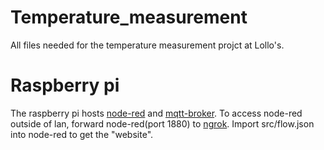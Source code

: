 # Temperature_measurement
All files needed for the temperature measurement projct at Lollo's.


# Raspberry pi
The raspberry pi hosts [node-red](https://nodered.org/docs/getting-started/raspberrypi) and [mqtt-broker](https://pimylifeup.com/raspberry-pi-mosquitto-mqtt-server/). To access node-red outside of lan, forward node-red(port 1880) to [ngrok](https://www.techcoil.com/blog/how-to-put-your-raspberry-pi-server-on-the-internet-with-ngrok/). Import src/flow.json into node-red to get the "website".
